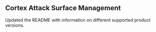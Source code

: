 ## Cortex Attack Surface Management

Updated the README with information on different supported product versions.
